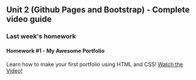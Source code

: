 ## Unit 2 (Github Pages and Bootstrap) - Complete video guide

### Last week's homework

#### Homework #1 - My Awesome Portfolio

Learn how to make your first portfolio using HTML and CSS!
[Watch the Video!](https://youtu.be/qMbCiVYQLCU)

